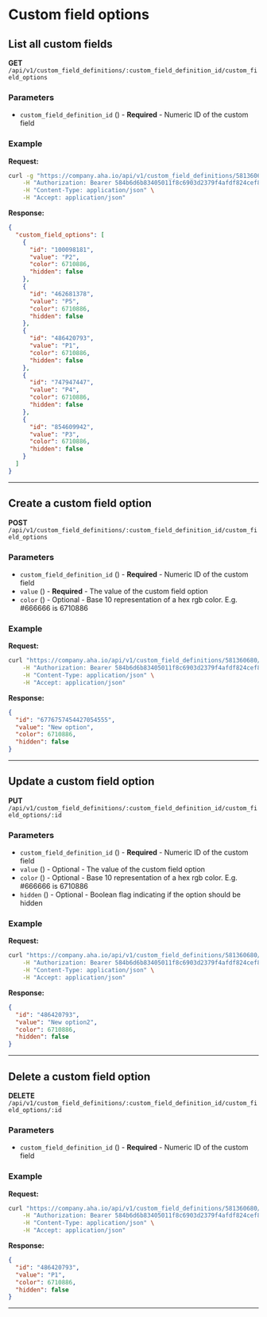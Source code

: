 # Custom field options

## List all custom fields

**GET** `/api/v1/custom_field_definitions/:custom_field_definition_id/custom_field_options`

### Parameters
- `custom_field_definition_id` () - **Required** - Numeric ID of the custom field

### Example
**Request:**
```bash
curl -g "https://company.aha.io/api/v1/custom_field_definitions/581360680/custom_field_options" -X GET \
	-H "Authorization: Bearer 584b6d6b83405011f8c6903d2379f4afdf824cef867db391b7bcb5995f603a76" \
	-H "Content-Type: application/json" \
	-H "Accept: application/json"
```

**Response:**
```json
{
  "custom_field_options": [
    {
      "id": "100098181",
      "value": "P2",
      "color": 6710886,
      "hidden": false
    },
    {
      "id": "462681378",
      "value": "P5",
      "color": 6710886,
      "hidden": false
    },
    {
      "id": "486420793",
      "value": "P1",
      "color": 6710886,
      "hidden": false
    },
    {
      "id": "747947447",
      "value": "P4",
      "color": 6710886,
      "hidden": false
    },
    {
      "id": "854609942",
      "value": "P3",
      "color": 6710886,
      "hidden": false
    }
  ]
}
```

---

## Create a custom field option

**POST** `/api/v1/custom_field_definitions/:custom_field_definition_id/custom_field_options`

### Parameters
- `custom_field_definition_id` () - **Required** - Numeric ID of the custom field
- `value` () - **Required** - The value of the custom field option
- `color` () - Optional - Base 10 representation of a hex rgb color. E.g. #666666 is 6710886

### Example
**Request:**
```bash
curl "https://company.aha.io/api/v1/custom_field_definitions/581360680/custom_field_options" -d '{"custom_field_option":{"value":"New option"}}' -X POST \
	-H "Authorization: Bearer 584b6d6b83405011f8c6903d2379f4afdf824cef867db391b7bcb5995f603a76" \
	-H "Content-Type: application/json" \
	-H "Accept: application/json"
```

**Response:**
```json
{
  "id": "6776757454427054555",
  "value": "New option",
  "color": 6710886,
  "hidden": false
}
```

---

## Update a custom field option

**PUT** `/api/v1/custom_field_definitions/:custom_field_definition_id/custom_field_options/:id`

### Parameters
- `custom_field_definition_id` () - **Required** - Numeric ID of the custom field
- `value` () - Optional - The value of the custom field option
- `color` () - Optional - Base 10 representation of a hex rgb color. E.g. #666666 is 6710886
- `hidden` () - Optional - Boolean flag indicating if the option should be hidden

### Example
**Request:**
```bash
curl "https://company.aha.io/api/v1/custom_field_definitions/581360680/custom_field_options/486420793" -d '{"custom_field_option":{"value":"New option2"}}' -X PUT \
	-H "Authorization: Bearer 584b6d6b83405011f8c6903d2379f4afdf824cef867db391b7bcb5995f603a76" \
	-H "Content-Type: application/json" \
	-H "Accept: application/json"
```

**Response:**
```json
{
  "id": "486420793",
  "value": "New option2",
  "color": 6710886,
  "hidden": false
}
```

---

## Delete a custom field option

**DELETE** `/api/v1/custom_field_definitions/:custom_field_definition_id/custom_field_options/:id`

### Parameters
- `custom_field_definition_id` () - **Required** - Numeric ID of the custom field

### Example
**Request:**
```bash
curl "https://company.aha.io/api/v1/custom_field_definitions/581360680/custom_field_options/486420793" -d '{}' -X DELETE \
	-H "Authorization: Bearer 584b6d6b83405011f8c6903d2379f4afdf824cef867db391b7bcb5995f603a76" \
	-H "Content-Type: application/json" \
	-H "Accept: application/json"
```

**Response:**
```json
{
  "id": "486420793",
  "value": "P1",
  "color": 6710886,
  "hidden": false
}
```

---

